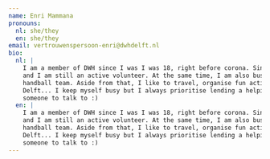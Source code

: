 ```yaml
---
name: Enri Mammana
pronouns:
  nl: she/they
  en: she/they
email: vertrouwenspersoon-enri@dwhdelft.nl
bio:
  nl: |
    I am a member of DWH since I was I was 18, right before corona. Since then, I made a lot of friends in Outsite
    and I am still an active volunteer. At the same time, I am also busy with my study (Nanobiology) and with my
    handball team. Aside from that, I like to travel, organise fun activities, going to movies, explore cafes in
    Delft... I keep myself busy but I always prioritise lending a helping hand to a friend or to anyone who needs
    someone to talk to :)
  en: |
    I am a member of DWH since I was I was 18, right before corona. Since then, I made a lot of friends in Outsite
    and I am still an active volunteer. At the same time, I am also busy with my study (Nanobiology) and with my
    handball team. Aside from that, I like to travel, organise fun activities, going to movies, explore cafes in
    Delft... I keep myself busy but I always prioritise lending a helping hand to a friend or to anyone who needs
    someone to talk to :)
---
```

